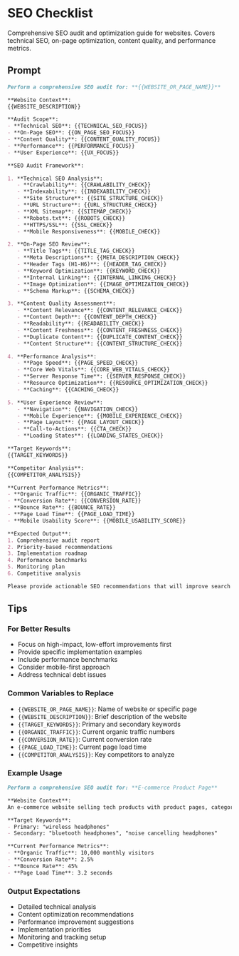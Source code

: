 # SEO Checklist

Comprehensive SEO audit and optimization guide for websites. Covers technical SEO, on-page optimization, content quality, and performance metrics.

## Prompt

```markdown
Perform a comprehensive SEO audit for: **{{WEBSITE_OR_PAGE_NAME}}**

**Website Context**:
{{WEBSITE_DESCRIPTION}}

**Audit Scope**:
- **Technical SEO**: {{TECHNICAL_SEO_FOCUS}}
- **On-Page SEO**: {{ON_PAGE_SEO_FOCUS}}
- **Content Quality**: {{CONTENT_QUALITY_FOCUS}}
- **Performance**: {{PERFORMANCE_FOCUS}}
- **User Experience**: {{UX_FOCUS}}

**SEO Audit Framework**:

1. **Technical SEO Analysis**:
   - **Crawlability**: {{CRAWLABILITY_CHECK}}
   - **Indexability**: {{INDEXABILITY_CHECK}}
   - **Site Structure**: {{SITE_STRUCTURE_CHECK}}
   - **URL Structure**: {{URL_STRUCTURE_CHECK}}
   - **XML Sitemap**: {{SITEMAP_CHECK}}
   - **Robots.txt**: {{ROBOTS_CHECK}}
   - **HTTPS/SSL**: {{SSL_CHECK}}
   - **Mobile Responsiveness**: {{MOBILE_CHECK}}

2. **On-Page SEO Review**:
   - **Title Tags**: {{TITLE_TAG_CHECK}}
   - **Meta Descriptions**: {{META_DESCRIPTION_CHECK}}
   - **Header Tags (H1-H6)**: {{HEADER_TAG_CHECK}}
   - **Keyword Optimization**: {{KEYWORD_CHECK}}
   - **Internal Linking**: {{INTERNAL_LINKING_CHECK}}
   - **Image Optimization**: {{IMAGE_OPTIMIZATION_CHECK}}
   - **Schema Markup**: {{SCHEMA_CHECK}}

3. **Content Quality Assessment**:
   - **Content Relevance**: {{CONTENT_RELEVANCE_CHECK}}
   - **Content Depth**: {{CONTENT_DEPTH_CHECK}}
   - **Readability**: {{READABILITY_CHECK}}
   - **Content Freshness**: {{CONTENT_FRESHNESS_CHECK}}
   - **Duplicate Content**: {{DUPLICATE_CONTENT_CHECK}}
   - **Content Structure**: {{CONTENT_STRUCTURE_CHECK}}

4. **Performance Analysis**:
   - **Page Speed**: {{PAGE_SPEED_CHECK}}
   - **Core Web Vitals**: {{CORE_WEB_VITALS_CHECK}}
   - **Server Response Time**: {{SERVER_RESPONSE_CHECK}}
   - **Resource Optimization**: {{RESOURCE_OPTIMIZATION_CHECK}}
   - **Caching**: {{CACHING_CHECK}}

5. **User Experience Review**:
   - **Navigation**: {{NAVIGATION_CHECK}}
   - **Mobile Experience**: {{MOBILE_EXPERIENCE_CHECK}}
   - **Page Layout**: {{PAGE_LAYOUT_CHECK}}
   - **Call-to-Actions**: {{CTA_CHECK}}
   - **Loading States**: {{LOADING_STATES_CHECK}}

**Target Keywords**:
{{TARGET_KEYWORDS}}

**Competitor Analysis**:
{{COMPETITOR_ANALYSIS}}

**Current Performance Metrics**:
- **Organic Traffic**: {{ORGANIC_TRAFFIC}}
- **Conversion Rate**: {{CONVERSION_RATE}}
- **Bounce Rate**: {{BOUNCE_RATE}}
- **Page Load Time**: {{PAGE_LOAD_TIME}}
- **Mobile Usability Score**: {{MOBILE_USABILITY_SCORE}}

**Expected Output**:
1. Comprehensive audit report
2. Priority-based recommendations
3. Implementation roadmap
4. Performance benchmarks
5. Monitoring plan
6. Competitive analysis

Please provide actionable SEO recommendations that will improve search visibility, user experience, and conversion rates.
```

## Tips

### For Better Results
- Focus on high-impact, low-effort improvements first
- Provide specific implementation examples
- Include performance benchmarks
- Consider mobile-first approach
- Address technical debt issues

### Common Variables to Replace
- `{{WEBSITE_OR_PAGE_NAME}}`: Name of website or specific page
- `{{WEBSITE_DESCRIPTION}}`: Brief description of the website
- `{{TARGET_KEYWORDS}}`: Primary and secondary keywords
- `{{ORGANIC_TRAFFIC}}`: Current organic traffic numbers
- `{{CONVERSION_RATE}}`: Current conversion rate
- `{{PAGE_LOAD_TIME}}`: Current page load time
- `{{COMPETITOR_ANALYSIS}}`: Key competitors to analyze

### Example Usage
```markdown
Perform a comprehensive SEO audit for: **E-commerce Product Page**

**Website Context**:
An e-commerce website selling tech products with product pages, category pages, and blog content.

**Target Keywords**:
- Primary: "wireless headphones"
- Secondary: "bluetooth headphones", "noise cancelling headphones"

**Current Performance Metrics**:
- **Organic Traffic**: 10,000 monthly visitors
- **Conversion Rate**: 2.5%
- **Bounce Rate**: 45%
- **Page Load Time**: 3.2 seconds
```

### Output Expectations
- Detailed technical analysis
- Content optimization recommendations
- Performance improvement suggestions
- Implementation priorities
- Monitoring and tracking setup
- Competitive insights

